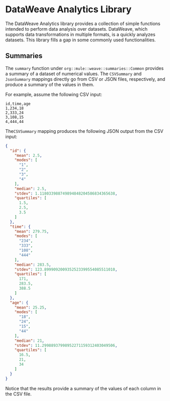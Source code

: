 # DataWeave Analytics Library

The DataWeave Analytics library provides a collection of simple functions
intended to perform data analysis over datasets.
DataWeave, which supports data transformations in multiple formats, is a
quickly analyzes datasets. This library fills a gap in
some commonly used functionalities.

## Summaries

The `summary` function under `org::mule::weave::summaries::Common` provides a summary
of a dataset of numerical values. The `CSVSummary` and `JsonSummary` mappings directly go
from CSV or JSON files, respectively, and produce a summary of the values in them.

For example, assume the following CSV input:


```csv
id,time,age
1,234,18
2,333,24
3,108,15
4,444,44
```

The`CSVSummary` mapping produces the following JSON output from the CSV input:

```json
{
  "id": {
    "mean": 2.5,
    "modes": [
      "1",
      "2",
      "3",
      "4"
    ],
    "median": 2.5,
    "stdev": 1.118033988749894848204586834365638,
    "quartiles": [
      1.5,
      2.5,
      3.5
    ]
  },
  "time": {
    "mean": 279.75,
    "modes": [
      "234",
      "333",
      "108",
      "444"
    ],
    "median": 283.5,
    "stdev": 123.8999092009352523399554085511010,
    "quartiles": [
      171,
      283.5,
      388.5
    ]
  },
  "age": {
    "mean": 25.25,
    "modes": [
      "18",
      "24",
      "15",
      "44"
    ],
    "median": 21,
    "stdev": 11.29988937998952271159312403049506,
    "quartiles": [
      16.5,
      21,
      34
    ]
  }
}
```

Notice that the results provide a summary of the values of each column in the CSV file.
